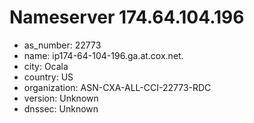 # Nameserver 174.64.104.196

* as_number: 22773
* name: ip174-64-104-196.ga.at.cox.net.
* city: Ocala
* country: US
* organization: ASN-CXA-ALL-CCI-22773-RDC
* version: Unknown
* dnssec: Unknown
